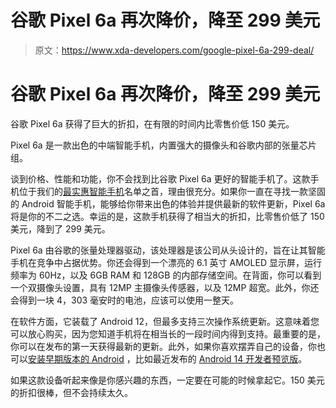 # 谷歌 Pixel 6a 再次降价，降至 299 美元

> 原文：<https://www.xda-developers.com/google-pixel-6a-299-deal/>

# 谷歌 Pixel 6a 再次降价，降至 299 美元

谷歌 Pixel 6a 获得了巨大的折扣，在有限的时间内比零售价低 150 美元。

Pixel 6a 是一款出色的中端智能手机，内置强大的摄像头和谷歌内部的张量芯片组。

谈到价格、性能和功能，你不会找到比谷歌 Pixel 6a 更好的智能手机了。这款手机位于我们的[最实惠智能手机](https://www.xda-developers.com/best-cheap-android-phones/)名单之首，理由很充分。如果你一直在寻找一款坚固的 Android 智能手机，能够给你带来出色的体验并提供最新的软件更新，Pixel 6a 将是你的不二之选。幸运的是，这款手机获得了相当大的折扣，比零售价低了 150 美元，降到了 299 美元。

Pixel 6a 由谷歌的张量处理器驱动，该处理器是该公司从头设计的，旨在让其智能手机在竞争中占据优势。你还会得到一个漂亮的 6.1 英寸 AMOLED 显示屏，运行频率为 60Hz，以及 6GB RAM 和 128GB 的内部存储空间。在背面，你可以看到一个双摄像头设置，具有 12MP 主摄像头传感器，以及 12MP 超宽。此外，你还会得到一块 4，303 毫安时的电池，应该可以使用一整天。

在软件方面，它装载了 Android 12，但最多支持三次操作系统更新。这意味着您可以放心购买，因为您知道手机将在相当长的一段时间内得到支持。最重要的是，你可以在发布的第一天获得最新的更新。此外，如果你喜欢摆弄自己的设备，你也可以[安装早期版本的 Android](https://www.xda-developers.com/how-to-install-android-14/) ，比如最近发布的 [Android 14 开发者预览版](https://www.xda-developers.com/android-14-developer-preview-1/)。

如果这款设备听起来像是你感兴趣的东西，一定要在可能的时候拿起它。150 美元的折扣很棒，但不会持续太久。